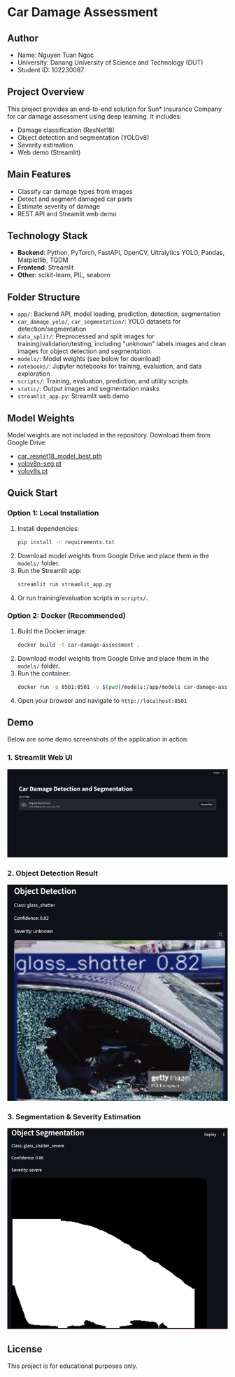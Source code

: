 # Car Damage Assessment

## Author
- Name: Nguyen Tuan Ngoc
- University: Danang University of Science and Technology (DUT)
- Student ID: 102230087

## Project Overview
This project provides an end-to-end solution for Sun* Insurance Company for car damage assessment using deep learning. It includes:
- Damage classification (ResNet18)
- Object detection and segmentation (YOLOv8)
- Severity estimation 
- Web demo (Streamlit)

## Main Features
- Classify car damage types from images
- Detect and segment damaged car parts
- Estimate severity of damage
- REST API and Streamlit web demo

## Technology Stack
- **Backend**: Python, PyTorch, FastAPI, OpenCV, Ultralytics YOLO, Pandas, Matplotlib, TQDM
- **Frontend**: Streamlit
- **Other**: scikit-learn, PIL, seaborn

## Folder Structure
- `app/`: Backend API, model loading, prediction, detection, segmentation
- `car_damage_yolo/`, `car_segmentation/`: YOLO datasets for detection/segmentation
- `data_split/`: Preprocessed and split images for training/validation/testing, including "unknown" labels images and clean images for object detection and segmentation
- `models/`: Model weights (see below for download)
- `notebooks/`: Jupyter notebooks for training, evaluation, and data exploration
- `scripts/`: Training, evaluation, prediction, and utility scripts
- `static/`: Output images and segmentation masks
- `streamlit_app.py`: Streamlit web demo

## Model Weights
Model weights are not included in the repository. Download them from Google Drive:
- [car_resnet18_model_best.pth](https://drive.google.com/drive/u/0/folders/1BZrsCd0w1LLyp7skGPFr9yNJtmrVdNJ5)
- [yolov8n-seg.pt](https://drive.google.com/drive/u/0/folders/1BZrsCd0w1LLyp7skGPFr9yNJtmrVdNJ5)
- [yolov8s.pt](https://drive.google.com/drive/u/0/folders/1BZrsCd0w1LLyp7skGPFr9yNJtmrVdNJ5)

## Quick Start

### Option 1: Local Installation
1. Install dependencies:
   ```bash
   pip install -r requirements.txt
   ```
2. Download model weights from Google Drive and place them in the `models/` folder.
3. Run the Streamlit app:
   ```bash
   streamlit run streamlit_app.py
   ```
4. Or run training/evaluation scripts in `scripts/`.

### Option 2: Docker (Recommended)
1. Build the Docker image:
   ```bash
   docker build -t car-damage-assessment .
   ```
2. Download model weights from Google Drive and place them in the `models/` folder.
3. Run the container:
   ```bash
   docker run -p 8501:8501 -v $(pwd)/models:/app/models car-damage-assessment
   ```
4. Open your browser and navigate to `http://localhost:8501`

## Demo
Below are some demo screenshots of the application in action:

### 1. Streamlit Web UI
![Streamlit Web UI](screenshots/streamlit_ui.png)

### 2. Object Detection Result
![Object Detection](screenshots/object_detect.png)

### 3. Segmentation & Severity Estimation
![Segmentation & Severity Estimation](screenshots/segment_estimat.png)

## License
This project is for educational purposes only.
